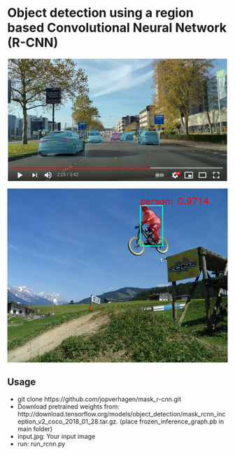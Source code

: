 <h1>Object detection using a region based Convolutional Neural Network  (R-CNN)</h1>

[![youtube rcnn test](youtube.png)](https://www.youtube.com/watch?v=OVc69ptx_N0)

<img src="output.png">


<h2>Usage</h2>

<ul>
  <li>git clone https://github.com/jopverhagen/mask_r-cnn.git</li>
  <li>Download pretrained weights from: http://download.tensorflow.org/models/object_detection/mask_rcnn_inception_v2_coco_2018_01_28.tar.gz. (place frozen_inference_graph.pb in main folder)</li>

  <li>input.jpg: Your input image</li>
  <li> run: run_rcnn.py</li>
  
 </ul>
